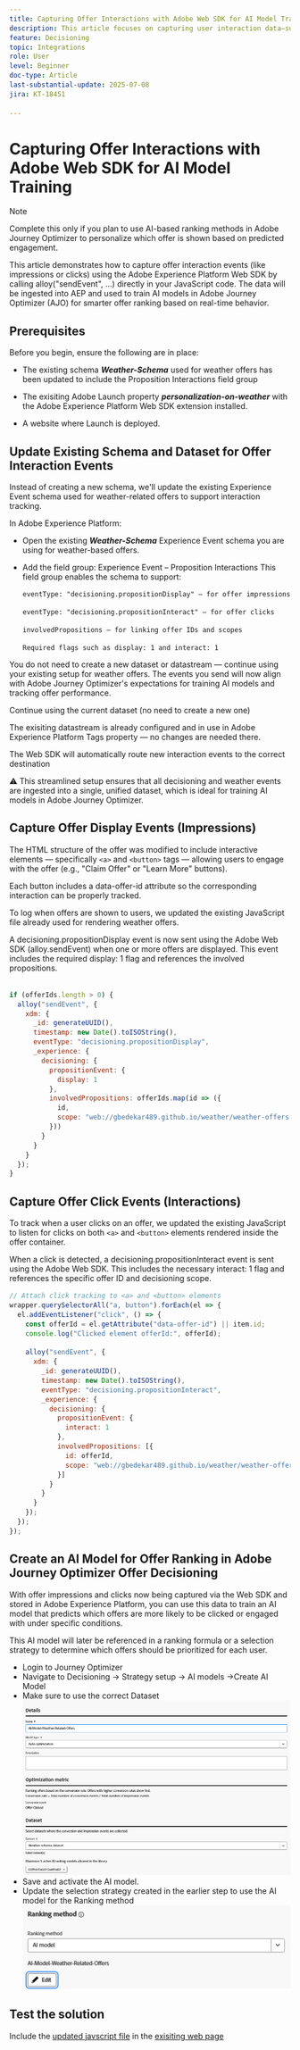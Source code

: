 ```yaml
---
title: Capturing Offer Interactions with Adobe Web SDK for AI Model Training
description: This article focuses on capturing user interaction data—such as offer impressions and clicks—using the Adobe Experience Platform Web SDK (alloy.js). This data serves as the foundation for training AI models in Adobe Journey Optimizer (AJO) to intelligently rank offers based on user behavior and contextual signals..
feature: Decisioning
topic: Integrations
role: User
level: Beginner
doc-type: Article
last-substantial-update: 2025-07-08
jira: KT-18451

---
```


# Capturing Offer Interactions with Adobe Web SDK for AI Model Training

>[!NOTE]
>
> Complete this only if you plan to use AI-based ranking methods in Adobe Journey Optimizer to personalize which offer is shown based on predicted engagement.



This article demonstrates how to capture offer interaction events (like impressions or clicks) using the Adobe Experience Platform Web SDK by calling alloy("sendEvent", ...) directly in your JavaScript code. The data will be ingested into AEP and used to train AI models in Adobe Journey Optimizer (AJO) for smarter offer ranking based on real-time behavior.

## Prerequisites

Before you begin, ensure the following are in place:

-   The existing schema _**Weather-Schema**_ used for weather offers has been updated to include the Proposition Interactions field group

-   The exisiting Adobe Launch property _**personalization-on-weather**_ with the Adobe Experience Platform Web SDK extension installed.


-   A website where Launch is deployed.

 
## Update Existing Schema and Dataset for Offer Interaction Events

Instead of creating a new schema, we'll update the existing Experience Event schema used for weather-related offers to support interaction tracking.

In Adobe Experience Platform:

-   Open the existing _**Weather-Schema**_ Experience Event schema you are using for weather-based offers.

-   Add the field group:
Experience Event – Proposition Interactions
This field group enables the schema to support:

        eventType: "decisioning.propositionDisplay" — for offer impressions

        eventType: "decisioning.propositionInteract" — for offer clicks

        involvedPropositions — for linking offer IDs and scopes

        Required flags such as display: 1 and interact: 1

You do not need to create a new dataset or datastream — continue using your existing setup for weather offers. The events you send will now align with Adobe Journey Optimizer's expectations for training AI models and tracking offer performance.


Continue using the current dataset (no need to create a new one)

The exisiting datastream is already configured and in use in Adobe Experience Platform Tags property — no changes are needed there.

The Web SDK will automatically route new interaction events to the correct destination

⚠️ This streamlined setup ensures that all decisioning and weather events are ingested into a single, unified dataset, which is ideal for training AI models in Adobe Journey Optimizer.


## Capture Offer Display Events (Impressions)

The HTML structure of the offer was modified to include interactive elements — specifically `<a>` and `<button>` tags — allowing users to engage with the offer (e.g., "Claim Offer" or "Learn More" buttons).

Each button includes a data-offer-id attribute so the corresponding interaction can be properly tracked.



To log when offers are shown to users, we updated the existing JavaScript file already used for rendering weather offers.

A decisioning.propositionDisplay event is now sent using the Adobe Web SDK (alloy.sendEvent) when one or more offers are displayed. This event includes the required display: 1 flag and references the involved propositions.


```javascript

if (offerIds.length > 0) {
  alloy("sendEvent", {
    xdm: {
      _id: generateUUID(),
      timestamp: new Date().toISOString(),
      eventType: "decisioning.propositionDisplay",
      _experience: {
        decisioning: {
          propositionEvent: {
            display: 1
          },
          involvedPropositions: offerIds.map(id => ({
            id,
            scope: "web://gbedekar489.github.io/weather/weather-offers.html#offerContainer"
          }))
        }
      }
    }
  });
}
```

## Capture Offer Click Events (Interactions)

To track when a user clicks on an offer, we updated the existing JavaScript to listen for clicks on both `<a>` and `<button>` elements rendered inside the offer container.

When a click is detected, a decisioning.propositionInteract event is sent using the Adobe Web SDK. This includes the necessary interact: 1 flag and references the specific offer ID and decisioning scope.

```javascript
// Attach click tracking to <a> and <button> elements
wrapper.querySelectorAll("a, button").forEach(el => {
  el.addEventListener("click", () => {
    const offerId = el.getAttribute("data-offer-id") || item.id;
    console.log("Clicked element offerId:", offerId);

    alloy("sendEvent", {
      xdm: {
        _id: generateUUID(),
        timestamp: new Date().toISOString(),
        eventType: "decisioning.propositionInteract",
        _experience: {
          decisioning: {
            propositionEvent: {
              interact: 1
            },
            involvedPropositions: [{
              id: offerId,
              scope: "web://gbedekar489.github.io/weather/weather-offers.html#offerContainer"
            }]
          }
        }
      }
    });
  });
});

```

## Create an AI Model for Offer Ranking in Adobe Journey Optimizer Offer Decisioning

With offer impressions and clicks now being captured via the Web SDK and stored in Adobe Experience Platform, you can use this data to train an AI model that predicts which offers are more likely to be clicked or engaged with under specific conditions.

This AI model will later be referenced in a ranking formula or a selection strategy to determine which offers should be prioritized for each user.

- Login to Journey Optimizer
- Navigate to Decisioning -> Strategy setup -> AI models ->Create AI Model
- Make sure to use the correct Dataset
![ai-model](assets/ai-model.png)
- Save and activate the AI model.
- Update the selection strategy created in the earlier step to use the AI model for the Ranking method
![update-selection-strategy](assets/update-selection-strategy.png)

## Test the solution

Include the [updated javscript file](assets/ai-model.js) in the [exisiting web page](assets/weather-offers.html) 